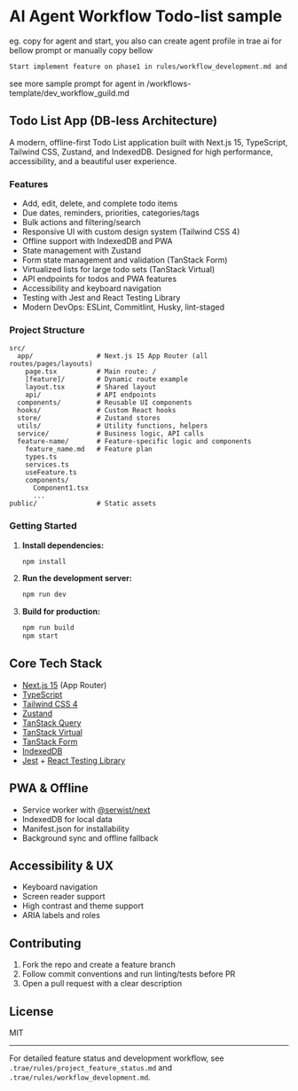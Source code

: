 # AI Agent Workflow Todo-list sample

eg. copy for agent and start, you also can create agent profile in trae ai for bellow prompt or manually copy bellow

```md
Start implement feature on phase1 in rules/workflow_development.md and rules/project_feature_status.md include coding, testing, verify Done base on 7. Definition of DONE see more in rules/workflow_development.md
```

see more sample prompt for agent in /workflows-template/dev_workflow_guild.md

## Todo List App (DB-less Architecture)

A modern, offline-first Todo List application built with Next.js 15, TypeScript, Tailwind CSS, Zustand, and IndexedDB. Designed for high performance, accessibility, and a beautiful user experience.

### Features

- Add, edit, delete, and complete todo items
- Due dates, reminders, priorities, categories/tags
- Bulk actions and filtering/search
- Responsive UI with custom design system (Tailwind CSS 4)
- Offline support with IndexedDB and PWA
- State management with Zustand
- Form state management and validation (TanStack Form)
- Virtualized lists for large todo sets (TanStack Virtual)
- API endpoints for todos and PWA features
- Accessibility and keyboard navigation
- Testing with Jest and React Testing Library
- Modern DevOps: ESLint, Commitlint, Husky, lint-staged

### Project Structure

```
src/
  app/                # Next.js 15 App Router (all routes/pages/layouts)
    page.tsx          # Main route: /
    [feature]/        # Dynamic route example
    layout.tsx        # Shared layout
    api/              # API endpoints
  components/         # Reusable UI components
  hooks/              # Custom React hooks
  store/              # Zustand stores
  utils/              # Utility functions, helpers
  service/            # Business logic, API calls
  feature-name/       # Feature-specific logic and components
    feature_name.md   # Feature plan
    types.ts
    services.ts
    useFeature.ts
    components/
      Component1.tsx
      ...
public/               # Static assets
```

### Getting Started

1. **Install dependencies:**

   ```bash
   npm install
   ```

2. **Run the development server:**

   ```bash
   npm run dev
   ```

3. **Build for production:**

   ```bash
   npm run build
   npm start
   ```

## Core Tech Stack

- [Next.js 15](https://nextjs.org/) (App Router)
- [TypeScript](https://www.typescriptlang.org/)
- [Tailwind CSS 4](https://tailwindcss.com/)
- [Zustand](https://zustand-demo.pmnd.rs/)
- [TanStack Query](https://tanstack.com/query/latest)
- [TanStack Virtual](https://tanstack.com/virtual/latest)
- [TanStack Form](https://tanstack.com/form/latest)
- [IndexedDB](https://developer.mozilla.org/en-US/docs/Web/API/IndexedDB_API)
- [Jest](https://jestjs.io/) + [React Testing Library](https://testing-library.com/docs/react-testing-library/intro/)

## PWA & Offline

- Service worker with [@serwist/next](https://serwist.pages.dev/)
- IndexedDB for local data
- Manifest.json for installability
- Background sync and offline fallback

## Accessibility & UX

- Keyboard navigation
- Screen reader support
- High contrast and theme support
- ARIA labels and roles

## Contributing

1. Fork the repo and create a feature branch
2. Follow commit conventions and run linting/tests before PR
3. Open a pull request with a clear description

## License

MIT

---

For detailed feature status and development workflow, see `.trae/rules/project_feature_status.md` and `.trae/rules/workflow_development.md`.
